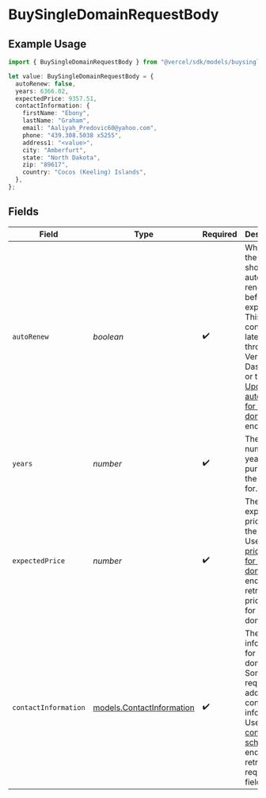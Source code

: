 # BuySingleDomainRequestBody

## Example Usage

```typescript
import { BuySingleDomainRequestBody } from "@vercel/sdk/models/buysingledomainop.js";

let value: BuySingleDomainRequestBody = {
  autoRenew: false,
  years: 6366.02,
  expectedPrice: 9357.51,
  contactInformation: {
    firstName: "Ebony",
    lastName: "Graham",
    email: "Aaliyah_Predovic60@yahoo.com",
    phone: "439.308.5038 x5255",
    address1: "<value>",
    city: "Amberfurt",
    state: "North Dakota",
    zip: "89617",
    country: "Cocos (Keeling) Islands",
  },
};
```

## Fields

| Field                                                                                                                                                                                                                                                                           | Type                                                                                                                                                                                                                                                                            | Required                                                                                                                                                                                                                                                                        | Description                                                                                                                                                                                                                                                                     |
| ------------------------------------------------------------------------------------------------------------------------------------------------------------------------------------------------------------------------------------------------------------------------------- | ------------------------------------------------------------------------------------------------------------------------------------------------------------------------------------------------------------------------------------------------------------------------------- | ------------------------------------------------------------------------------------------------------------------------------------------------------------------------------------------------------------------------------------------------------------------------------- | ------------------------------------------------------------------------------------------------------------------------------------------------------------------------------------------------------------------------------------------------------------------------------- |
| `autoRenew`                                                                                                                                                                                                                                                                     | *boolean*                                                                                                                                                                                                                                                                       | :heavy_check_mark:                                                                                                                                                                                                                                                              | Whether the domain should be auto-renewed before it expires. This can be configured later through the Vercel Dashboard or the [Update auto-renew for a domain](https://vercel.com/docs/rest-api/reference/endpoints/domains-registrar/update-auto-renew-for-a-domain) endpoint. |
| `years`                                                                                                                                                                                                                                                                         | *number*                                                                                                                                                                                                                                                                        | :heavy_check_mark:                                                                                                                                                                                                                                                              | The number of years to purchase the domain for.                                                                                                                                                                                                                                 |
| `expectedPrice`                                                                                                                                                                                                                                                                 | *number*                                                                                                                                                                                                                                                                        | :heavy_check_mark:                                                                                                                                                                                                                                                              | The expected price for the domain. Use the [Get price data for a domain](https://vercel.com/docs/rest-api/reference/endpoints/domains-registrar/get-price-data-for-a-domain) endpoint to retrieve the price data for a domain.                                                  |
| `contactInformation`                                                                                                                                                                                                                                                            | [models.ContactInformation](../models/contactinformation.md)                                                                                                                                                                                                                    | :heavy_check_mark:                                                                                                                                                                                                                                                              | The contact information for the domain. Some TLDs require additional contact information. Use the [Get contact info schema](https://vercel.com/docs/rest-api/reference/endpoints/domains-registrar/get-contact-info-schema) endpoint to retrieve the required fields.           |